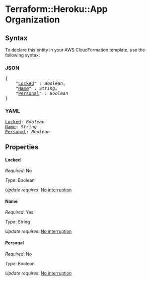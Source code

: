 # Terraform::Heroku::App Organization

## Syntax

To declare this entity in your AWS CloudFormation template, use the following syntax:

### JSON

<pre>
{
    "<a href="#locked" title="Locked">Locked</a>" : <i>Boolean</i>,
    "<a href="#name" title="Name">Name</a>" : <i>String</i>,
    "<a href="#personal" title="Personal">Personal</a>" : <i>Boolean</i>
}
</pre>

### YAML

<pre>
<a href="#locked" title="Locked">Locked</a>: <i>Boolean</i>
<a href="#name" title="Name">Name</a>: <i>String</i>
<a href="#personal" title="Personal">Personal</a>: <i>Boolean</i>
</pre>

## Properties

#### Locked

_Required_: No

_Type_: Boolean

_Update requires_: [No interruption](https://docs.aws.amazon.com/AWSCloudFormation/latest/UserGuide/using-cfn-updating-stacks-update-behaviors.html#update-no-interrupt)

#### Name

_Required_: Yes

_Type_: String

_Update requires_: [No interruption](https://docs.aws.amazon.com/AWSCloudFormation/latest/UserGuide/using-cfn-updating-stacks-update-behaviors.html#update-no-interrupt)

#### Personal

_Required_: No

_Type_: Boolean

_Update requires_: [No interruption](https://docs.aws.amazon.com/AWSCloudFormation/latest/UserGuide/using-cfn-updating-stacks-update-behaviors.html#update-no-interrupt)

